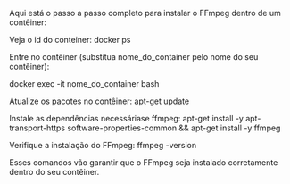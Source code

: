 Aqui está o passo a passo completo para instalar o FFmpeg dentro de um contêiner:

Veja o id do conteiner:
docker ps

Entre no contêiner (substitua nome_do_container pelo nome do seu contêiner):

docker exec -it nome_do_container bash

Atualize os pacotes no contêiner:
apt-get update

Instale as dependências necessáriase ffmpeg:
apt-get install -y apt-transport-https software-properties-common && apt-get install -y ffmpeg

Verifique a instalação do FFmpeg:
ffmpeg -version

Esses comandos vão garantir que o FFmpeg seja instalado corretamente dentro do seu contêiner.

